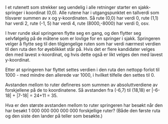 I et rutenett som strekker seg uendelig i alle retninger starter en sjakk-springer i koordinat (0,0). Alle rutene har i utgangspunktet en tallverdi som tilsvarer summen av x og y-koordinaten. Så rute (0,0) har verdi 0, rute (1,1) har verdi 2, rute (-1, 5) har verdi 4, rute (8000,-8000) har verdi 0, osv.

I hver runde skal springeren flytte seg en gang, og den flytter seg selvfølgelig på de måtene som er lovlige for en springer i sjakk. Springeren velger å flytte seg til den tilgjengelige ruten som har verdi nærmest verdien til den ruta den for øyeblikket står på. Hvis det er flere kandidater velges den med lavest x-koordinat, og hvis dette også er likt velges den med lavest y-koordinat.

Etter at springeren har flyttet settes verdien i den ruta den nettopp forlot til 1000 - med mindre den allerede var 1000, i hvilket tilfelle den settes til 0.

Avstanden mellom to ruter defineres som summen av absoluttverdiene av forskjellene på de to koordinatene. Så avstanden fra (-6,7) til (18,18) er |-6-18| + |7-18| = 24+11 = 35.

Hva er den største avstanden mellom to ruter springeren har besøkt når den har besøkt 1 000 000 000 000 000 forskjellige ruter? (Både den første ruta og den siste den lander på teller som besøkte.)
